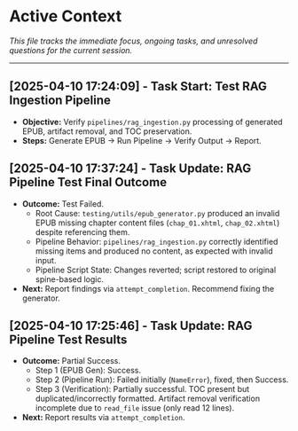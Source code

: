 # Active Context

*This file tracks the immediate focus, ongoing tasks, and unresolved questions for the current session.*

---

## [2025-04-10 17:24:09] - Task Start: Test RAG Ingestion Pipeline
- **Objective:** Verify `pipelines/rag_ingestion.py` processing of generated EPUB, artifact removal, and TOC preservation.
- **Steps:** Generate EPUB -> Run Pipeline -> Verify Output -> Report.

## [2025-04-10 17:37:24] - Task Update: RAG Pipeline Test Final Outcome
- **Outcome:** Test Failed.
  - Root Cause: `testing/utils/epub_generator.py` produced an invalid EPUB missing chapter content files (`chap_01.xhtml`, `chap_02.xhtml`) despite referencing them.
  - Pipeline Behavior: `pipelines/rag_ingestion.py` correctly identified missing items and produced no content, as expected with invalid input.
  - Pipeline Script State: Changes reverted; script restored to original spine-based logic.
- **Next:** Report findings via `attempt_completion`. Recommend fixing the generator.

## [2025-04-10 17:25:46] - Task Update: RAG Pipeline Test Results
- **Outcome:** Partial Success.
  - Step 1 (EPUB Gen): Success.
  - Step 2 (Pipeline Run): Failed initially (`NameError`), fixed, then Success.
  - Step 3 (Verification): Partially successful. TOC present but duplicated/incorrectly formatted. Artifact removal verification incomplete due to `read_file` issue (only read 12 lines).
- **Next:** Report results via `attempt_completion`.